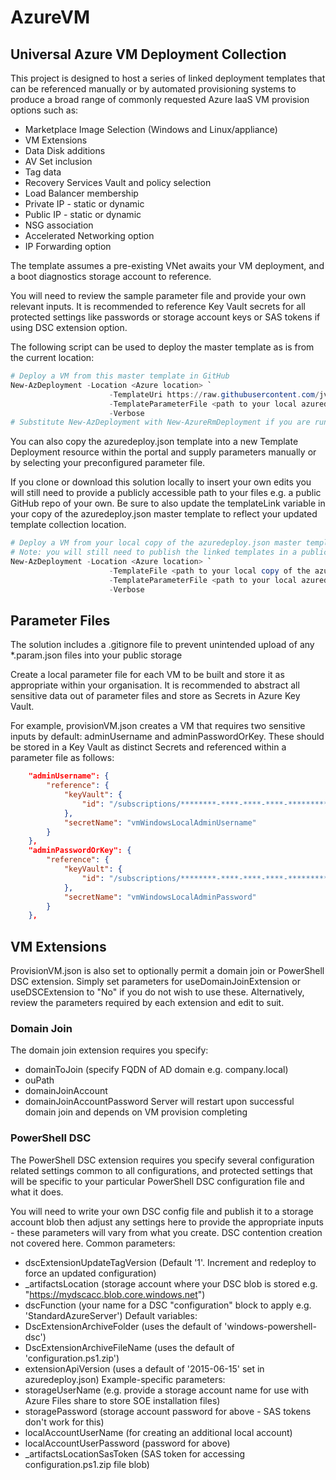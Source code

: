 # AzureVM

## Universal Azure VM Deployment Collection

This project is designed to host a series of linked deployment templates that can be referenced manually or by automated provisioning systems to produce a broad range of commonly requested Azure IaaS VM provision options such as:

* Marketplace Image Selection (Windows and Linux/appliance)
* VM Extensions
* Data Disk additions
* AV Set inclusion
* Tag data
* Recovery Services Vault and policy selection
* Load Balancer membership
* Private IP - static or dynamic
* Public IP - static or dynamic
* NSG association
* Accelerated Networking option
* IP Forwarding option

The template assumes a pre-existing VNet awaits your VM deployment, and a boot diagnostics storage account to reference.

You will need to review the sample parameter file and provide your own relevant inputs. It is recommended to reference Key Vault secrets for all protected settings like passwords or storage account keys or SAS tokens if using DSC extension option.

The following script can be used to deploy the master template as is from the current location:

```PowerShell
# Deploy a VM from this master template in GitHub
New-AzDeployment -Location <Azure location> `
                      -TemplateUri https://raw.githubusercontent.com/jvta/AzureVM/master/azuredeploy.json `
                      -TemplateParameterFile <path to your local azuredeploy.network.parameters.json file> `
                      -Verbose
# Substitute New-AzDeployment with New-AzureRmDeployment if you are running the old AzureRm module instead of the Az module
```

You can also copy the azuredeploy.json template into a new Template Deployment resource within the portal and supply parameters manually or by selecting your preconfigured parameter file.

If you clone or download this solution locally to insert your own edits you will still need to provide a publicly accessible path to your files e.g. a public GitHub repo of your own. Be sure to also update the templateLink variable in your copy of the azuredeploy.json master template to reflect your updated template collection location.

```PowerShell
# Deploy a VM from your local copy of the azuredeploy.json master template
# Note: you will still need to publish the linked templates in a public location
New-AzDeployment -Location <Azure location> `
                      -TemplateFile <path to your local copy of the azuredeploy.json file> `
                      -TemplateParameterFile <path to your local azuredeploy.parameters.json file> `
                      -Verbose
```

## Parameter Files
The solution includes a .gitignore file to prevent unintended upload of any *.param.json files into your public storage

Create a local parameter file for each VM to be built and store it as appropriate within your organisation. It is recommended to abstract all sensitive data out of parameter files and store as Secrets in Azure Key Vault.

For example, provisionVM.json creates a VM that requires two sensitive inputs by default: adminUsername and adminPasswordOrKey. These should be stored in a Key Vault as distinct Secrets and referenced within a parameter file as follows:

```JSON
    "adminUsername": {
        "reference": {
            "keyVault": {
                "id": "/subscriptions/********-****-****-****-************/resourceGroups/testrg/providers/Microsoft.KeyVault/vaults/testKeyVault"
            },
            "secretName": "vmWindowsLocalAdminUsername"
        }
    },
    "adminPasswordOrKey": {
        "reference": {
            "keyVault": {
                "id": "/subscriptions/********-****-****-****-************/resourceGroups/testrg/providers/Microsoft.KeyVault/vaults/testKeyVault"
            },
            "secretName": "vmWindowsLocalAdminPassword"
        }
    },
```

## VM Extensions
ProvisionVM.json is also set to optionally permit a domain join or PowerShell DSC extension. Simply set parameters for useDomainJoinExtension or useDSCExtension to "No" if you do not wish to use these. Alternatively, review the parameters required by each extension and edit to suit.

### Domain Join
The domain join extension requires you specify:
* domainToJoin (specify FQDN of AD domain e.g. company.local)
* ouPath
* domainJoinAccount
* domainJoinAccountPassword
Server will restart upon successful domain join and depends on VM provision completing

### PowerShell DSC
The PowerShell DSC extension requires you specify several configuration related settings common to all configurations, and protected settings that will be specific to your particular PowerShell DSC configuration file and what it does.

You will need to write your own DSC config file and publish it to a storage account blob then adjust any settings here to provide the appropriate inputs - these parameters will vary from what you create. DSC contention creation not covered here.
Common parameters:
* dscExtensionUpdateTagVersion (Default '1'. Increment and redeploy to force an updated configuration)
* _artifactsLocation (storage account where your DSC blob is stored e.g. "https://mydscacc.blob.core.windows.net")
* dscFunction (your name for a DSC "configuration" block to apply e.g. 'StandardAzureServer')
Default variables:
* DscExtensionArchiveFolder (uses the default of 'windows-powershell-dsc')
* DscExtensionArchiveFileName (uses the default of 'configuration.ps1.zip')
* extensionApiVersion (uses a default of '2015-06-15' set in azuredeploy.json)
Example-specific parameters:
* storageUserName (e.g. provide a storage account name for use with Azure Files share to store SOE installation files)
* storagePassword (storage account password for above - SAS tokens don't work for this)
* localAccountUserName (for creating an additional local account)
* localAccountUserPassword (password for above)
* _artifactsLocationSasToken (SAS token for accessing configuration.ps1.zip file blob)
